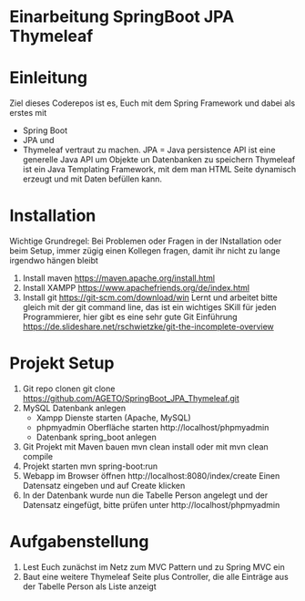 # Einarbeitung SpringBoot JPA Thymeleaf



# Einleitung

Ziel dieses Coderepos ist es, Euch mit dem Spring Framework und dabei als erstes mit 
- Spring Boot
- JPA und
- Thymeleaf
vertraut zu machen.
JPA = Java persistence API ist eine generelle Java API um Objekte un Datenbanken zu speichern
Thymeleaf ist ein Java Templating Framework, mit dem man HTML Seite dynamisch erzeugt und mit Daten befüllen kann.

# Installation

Wichtige Grundregel: Bei Problemen oder Fragen in der INstallation oder beim Setup, immer zügig einen Kollegen fragen, damit ihr nicht zu lange irgendwo hängen bleibt 

1. Install maven   https://maven.apache.org/install.html
2. Install XAMPP   https://www.apachefriends.org/de/index.html
3. Install git     https://git-scm.com/download/win
            Lernt und arbeitet bitte gleich mit der git command line, das ist ein wichtiges SKill für jeden Programmierer, hier gibt es eine sehr gute Git Einführung https://de.slideshare.net/rschwietzke/git-the-incomplete-overview
            
# Projekt Setup 
1. Git repo clonen
    git clone https://github.com/AGETO/SpringBoot_JPA_Thymeleaf.git
2. MySQL Datenbank anlegen
    - Xampp Dienste starten (Apache, MySQL)
    - phpmyadmin Oberfläche starten http://localhost/phpmyadmin
    - Datenbank spring_boot anlegen
3. Git Projekt mit Maven bauen
   mvn clean install oder mit
   mvn clean compile
4. Projekt starten
    mvn spring-boot:run
5. Webapp im Browser öffnen
    http://localhost:8080/index/create
    Einen Datensatz eingeben und auf Create klicken
6. In der Datenbank wurde nun die Tabelle Person angelegt und der Datensatz eingefügt, bitte prüfen unter
    http://localhost/phpmyadmin


# Aufgabenstellung
1. Lest Euch zunächst im Netz zum MVC Pattern und zu Spring MVC ein
2. Baut eine weitere Thymeleaf Seite plus Controller, die alle Einträge aus der Tabelle Person als Liste anzeigt

    
